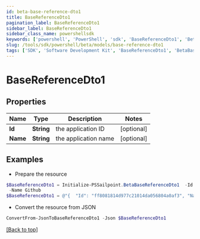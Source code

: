 ```yaml
---
id: beta-base-reference-dto1
title: BaseReferenceDto1
pagination_label: BaseReferenceDto1
sidebar_label: BaseReferenceDto1
sidebar_class_name: powershellsdk
keywords: ['powershell', 'PowerShell', 'sdk', 'BaseReferenceDto1', 'BetaBaseReferenceDto1'] 
slug: /tools/sdk/powershell/beta/models/base-reference-dto1
tags: ['SDK', 'Software Development Kit', 'BaseReferenceDto1', 'BetaBaseReferenceDto1']
---
```



# BaseReferenceDto1

## Properties

Name | Type | Description | Notes
------------ | ------------- | ------------- | -------------
**Id** | **String** | the application ID | [optional] 
**Name** | **String** | the application name | [optional] 

## Examples

- Prepare the resource
```powershell
$BaseReferenceDto1 = Initialize-PSSailpoint.BetaBaseReferenceDto1  -Id ff8081814d977c21014da056804a0af3 `
 -Name Github
$BaseReferenceDto1 = @"{  "Id": "ff8081814d977c21014da056804a0af3", "Name": "Github" }"@
```

- Convert the resource from JSON
```powershell
ConvertFrom-JsonToBaseReferenceDto1 -Json $BaseReferenceDto1
```


[[Back to top]](#) 

